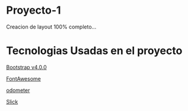 # Proyecto-1
Creacion de layout 100% completo...

# Tecnologias Usadas en el proyecto

 [Bootstrap v4.0.0](https://getbootstrap.com/)
    
 [FontAwesome](https://fontawesome.com/)
    
 [odometer](https://github.hubspot.com/odometer/api/themes/)
 
 [Slick](https://kenwheeler.github.io/slick/)
    
  
